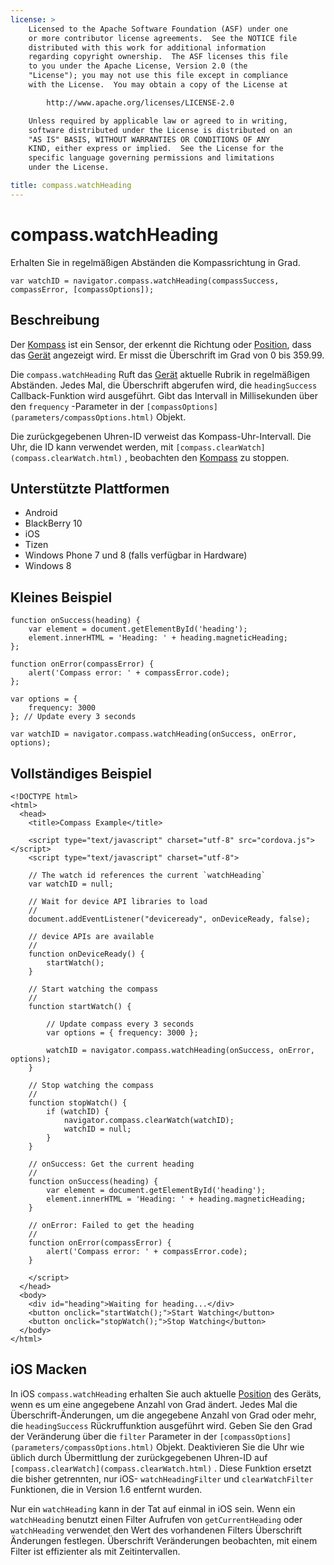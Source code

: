 ```yaml
---
license: >
    Licensed to the Apache Software Foundation (ASF) under one
    or more contributor license agreements.  See the NOTICE file
    distributed with this work for additional information
    regarding copyright ownership.  The ASF licenses this file
    to you under the Apache License, Version 2.0 (the
    "License"); you may not use this file except in compliance
    with the License.  You may obtain a copy of the License at

        http://www.apache.org/licenses/LICENSE-2.0

    Unless required by applicable law or agreed to in writing,
    software distributed under the License is distributed on an
    "AS IS" BASIS, WITHOUT WARRANTIES OR CONDITIONS OF ANY
    KIND, either express or implied.  See the License for the
    specific language governing permissions and limitations
    under the License.

title: compass.watchHeading
---
```


# compass.watchHeading

Erhalten Sie in regelmäßigen Abständen die Kompassrichtung in Grad.

    var watchID = navigator.compass.watchHeading(compassSuccess, compassError, [compassOptions]);
    

## Beschreibung

Der [Kompass](compass.html) ist ein Sensor, der erkennt die Richtung oder [Position](../geolocation/Position/position.html), dass das [Gerät](../device/device.html) angezeigt wird. Er misst die Überschrift im Grad von 0 bis 359.99.

Die `compass.watchHeading` Ruft das [Gerät](../device/device.html) aktuelle Rubrik in regelmäßigen Abständen. Jedes Mal, die Überschrift abgerufen wird, die `headingSuccess` Callback-Funktion wird ausgeführt. Gibt das Intervall in Millisekunden über den `frequency` -Parameter in der `[compassOptions](parameters/compassOptions.html)` Objekt.

Die zurückgegebenen Uhren-ID verweist das Kompass-Uhr-Intervall. Die Uhr, die ID kann verwendet werden, mit `[compass.clearWatch](compass.clearWatch.html)` , beobachten den [Kompass](compass.html) zu stoppen.

## Unterstützte Plattformen

*   Android
*   BlackBerry 10
*   iOS
*   Tizen
*   Windows Phone 7 und 8 (falls verfügbar in Hardware)
*   Windows 8

## Kleines Beispiel

    function onSuccess(heading) {
        var element = document.getElementById('heading');
        element.innerHTML = 'Heading: ' + heading.magneticHeading;
    };
    
    function onError(compassError) {
        alert('Compass error: ' + compassError.code);
    };
    
    var options = {
        frequency: 3000
    }; // Update every 3 seconds
    
    var watchID = navigator.compass.watchHeading(onSuccess, onError, options);
    

## Vollständiges Beispiel

    <!DOCTYPE html>
    <html>
      <head>
        <title>Compass Example</title>
    
        <script type="text/javascript" charset="utf-8" src="cordova.js"></script>
        <script type="text/javascript" charset="utf-8">
    
        // The watch id references the current `watchHeading`
        var watchID = null;
    
        // Wait for device API libraries to load
        //
        document.addEventListener("deviceready", onDeviceReady, false);
    
        // device APIs are available
        //
        function onDeviceReady() {
            startWatch();
        }
    
        // Start watching the compass
        //
        function startWatch() {
    
            // Update compass every 3 seconds
            var options = { frequency: 3000 };
    
            watchID = navigator.compass.watchHeading(onSuccess, onError, options);
        }
    
        // Stop watching the compass
        //
        function stopWatch() {
            if (watchID) {
                navigator.compass.clearWatch(watchID);
                watchID = null;
            }
        }
    
        // onSuccess: Get the current heading
        //
        function onSuccess(heading) {
            var element = document.getElementById('heading');
            element.innerHTML = 'Heading: ' + heading.magneticHeading;
        }
    
        // onError: Failed to get the heading
        //
        function onError(compassError) {
            alert('Compass error: ' + compassError.code);
        }
    
        </script>
      </head>
      <body>
        <div id="heading">Waiting for heading...</div>
        <button onclick="startWatch();">Start Watching</button>
        <button onclick="stopWatch();">Stop Watching</button>
      </body>
    </html>
    

## iOS Macken

In iOS `compass.watchHeading` erhalten Sie auch aktuelle [Position](../geolocation/Position/position.html) des Geräts, wenn es um eine angegebene Anzahl von Grad ändert. Jedes Mal die Überschrift-Änderungen, um die angegebene Anzahl von Grad oder mehr, die `headingSuccess` Rückruffunktion ausgeführt wird. Geben Sie den Grad der Veränderung über die `filter` Parameter in der `[compassOptions](parameters/compassOptions.html)` Objekt. Deaktivieren Sie die Uhr wie üblich durch Übermittlung der zurückgegebenen Uhren-ID auf `[compass.clearWatch](compass.clearWatch.html)` . Diese Funktion ersetzt die bisher getrennten, nur iOS- `watchHeadingFilter` und `clearWatchFilter` Funktionen, die in Version 1.6 entfernt wurden.

Nur ein `watchHeading` kann in der Tat auf einmal in iOS sein. Wenn ein `watchHeading` benutzt einen Filter Aufrufen von `getCurrentHeading` oder `watchHeading` verwendet den Wert des vorhandenen Filters Überschrift Änderungen festlegen. Überschrift Veränderungen beobachten, mit einem Filter ist effizienter als mit Zeitintervallen.